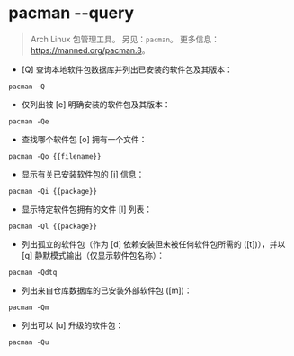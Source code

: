 # pacman --query

> Arch Linux 包管理工具。
> 另见：`pacman`。
> 更多信息：<https://manned.org/pacman.8>。

- [Q] 查询本地软件包数据库并列出已安装的软件包及其版本：

`pacman -Q`

- 仅列出被 [e] 明确安装的软件包及其版本：

`pacman -Qe`

- 查找哪个软件包 [o] 拥有一个文件：

`pacman -Qo {{filename}}`

- 显示有关已安装软件包的 [i] 信息：

`pacman -Qi {{package}}`

- 显示特定软件包拥有的文件 [l] 列表：

`pacman -Ql {{package}}`

- 列出孤立的软件包（作为 [d] 依赖安装但未被任何软件包所需的 ([t])），并以 [q] 静默模式输出（仅显示软件包名称）：

`pacman -Qdtq`

- 列出来自仓库数据库的已安装外部软件包 ([m])：

`pacman -Qm`

- 列出可以 [u] 升级的软件包：

`pacman -Qu`